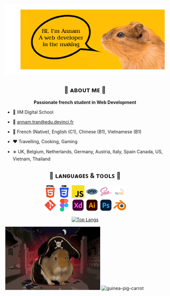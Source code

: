 ![Banner](./images/banner.png)

<div align= "center">

## :mushroom: ᴀʙᴏᴜᴛ ᴍᴇ :mushroom:

**Passionate french student in Web Development**

</div>

* :school: IIM Digital School

* :e-mail: annam.tran@edu.devinci.fr

* 💬 French (Native), English (C1), Chinese (B1), Vietnamese (B1)

* :heart: Travelling, Cooking, Gaming

* :airplane: UK, Belgium, Netherlands, Germany, Austria, Italy, Spain Canada, US, Vietnam, Thailand 

<div align= "center">

## :toolbox: ʟᴀɴɢᴜᴀɢᴇꜱ & ᴛᴏᴏʟꜱ :toolbox:

</div>

<div align="center"> 
    <img src="./icons/HTML.svg" alt="html5" width="40" height="40"/>
    <img src="./icons/CSS.svg" alt="css3" width="40" height="40"/>
    <img src="./icons/JS.svg" alt="javascript" width="40" height="40"/>
    <img src="./icons/PHP.svg" alt="php" width="40" height="40"/> 
    <img src="./icons/SASS.svg" alt="sass" width="40" height="40"/> 
    <img src="./icons/MYSQL.svg" alt="mysql" width="40" height="40"/>
</div>

<div align="center">
    <img src="./icons/GIT.svg" alt="git" width="40" height="40"/>
    <img src="./icons/FIGMA.svg" alt="figma" width="40" height="40"/>
    <img src="./icons/XD.svg" alt="xd" width="40" height="40"/>
    <img src="./icons/ILLUSTRATOR.svg" alt="illustrator" width="40" height="40"/>
    <img src="./icons/PHOTOSHOP.svg" alt="photoshop" width="40" height="40"/>
    <img src="./icons/BLENDER.svg" alt="blender" width="40" height="40"/>

[![Top Langs](https://github-readme-stats.vercel.app/api/top-langs/?username=AnnamTRAN&layout=compact)](https://github.com/AnnamTRAN)
</div> 

<div>

<img src="./images/guineapig_pirate.gif" alt="guinea-pig-pirate" width=300 height=200>


<img src="https://i.pinimg.com/originals/46/b7/fd/46b7fd446211a2e4aaf41da2bf838462.gif" alt="guinea-pig-carrot" width=300 height=200>

</div>
